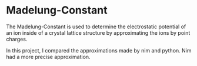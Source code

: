 # Madelung-Constant

The Madelung-Constant is used to determine the electrostatic potential of an ion inside of a crystal lattice structure by approximating the ions by point charges.


In this project, I compared the approximations made by nim and python. Nim had a more precise approximation.
